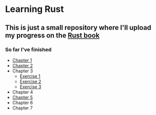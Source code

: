 # Learning Rust

## This is just a small repository where I'll upload my progress on the [Rust book](https://doc.rust-lang.org/book)

### So far I've finished

* [Chapter 1](hello_world/)
* [Chapter 2](guessing_game/)
* Chapter 3
  * [Exercise 1](fahrenheit_celsius_converter/)
  * [Exercise 2](nth_fibonacci_number/)
  * [Exercise 3](twelve_days_of_christmas/)
* Chapter 4
* [Chapter 5](rectangles/)
* Chapter 6
* Chapter 7

